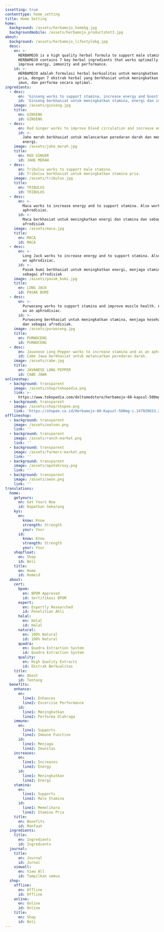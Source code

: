 ```yaml
---
issetting: true
contenttype: home_setting
title: Home Setting
home:
  background: /assets/herbamojo_homebg.jpg
  backgroundmobile: /assets/herbamojo_productshot3.jpg
about:
  background: /assets/herbamojo_lifestylebg.jpg
  desc:
    en: >-
      HERBAMOJO is a high quality herbal formula to support male stamina.
      HERBAMOJO contains 7 key herbal ingredients that works optimally to help
      improve energy, immunity and performance.
    id: >-
      HERBAMOJO adalah formulasi herbal berkualitas untuk meningkatkan stamina
      pria, dengan 7 ekstrak herbal yang berkhasiat untuk meningkatkan energi,
      imun, dan performa secara optimal.
ingredients:
  - desc:
      en: 'Ginseng works to support stamina, increase energy and boost immunity.'
      id: 'Ginseng berkhasiat untuk meningkatkan stamina, energi dan imun tubuh.'
    image: /assets/ginseng.jpg
    title:
      en: GINSENG
      id: GINSENG
  - desc:
      en: Red Ginger works to improve blood circulation and increase energy
      id: >-
        Jahe merah berkhasiat untuk melancarkan peredaran darah dan meningkatkan
        energi.
    image: /assets/jahe_merah.jpg
    title:
      en: RED GINGER
      id: JAHE MERAH
  - desc:
      en: Tribulus works to support male stamina.
      id: Tribulus berkhasiat untuk meningkatkan stamina pria.
    image: /assets/tribulus.jpg
    title:
      en: TRIBULUS
      id: TRIBULUS
  - desc:
      en: >-
        Maca works to increase energy and to support stamina. Also works as an
        aphrodisiac.
      id: >-
        Maca berkhasiat untuk meningkatkan energi dan stamina dan sebagai
        afrodisiak
    image: /assets/maca.jpg
    title:
      en: MACA
      id: MACA
  - desc:
      en: >-
        Long Jack works to increase energy and to support stamina. Also works as
        an aphrodisiac.
      id: >-
        Pasak bumi berkhasiat untuk meningkatkan energi, menjaga stamina dan
        sebagai afrodisiak
    image: /assets/pasak_bumi.jpg
    title:
      en: LONG JACK
      id: PASAK BUMI
  - desc:
      en: >-
        Purwoceng works to support stamina and improve muscle health. Also works
        as an aphrodisiac.
      id: >-
        Purwoceng berkhasiat untuk meningkatkan stamina, menjaga kesehatan otot
        dan sebagai afrodisiak.
    image: /assets/purwoceng.jpg
    title:
      en: PURWOCENG
      id: PURWOCENG
  - desc:
      en: Javanese Long Pepper works to increase stamina and as an aphrodisiac.
      id: Cabe Jawa berkhasiat untuk melancarkan peredaran darah.
    image: /assets/cabe.jpg
    title:
      en: JAVANESE LONG PEPPER
      id: CABE JAWA
onlineshop:
  - background: transparent
    image: /assets/shop/tokopedia.png
    link: >-
      https://www.tokopedia.com/deltomedstore/herbamojo-60-kapsul-500mg?trkid=f%3DCa0000L000P0W0S0Sh%2CCo0Po0Fr0Cb0_src%3Duniverse_page%3D1_ob%3D23_q%3Dherbamojo_po%3D1_catid%3D2289
  - background: transparent
    image: /assets/shop/shopee.png
    link: 'https://shopee.co.id/Herbamojo-60-Kapsul-500mg-i.147920653.2234541062'
offlineshop:
  - background: transparent
    image: /assets/watson.png
    link: ''
  - background: transparent
    image: /assets/ranch-market.png
    link: ''
  - background: transparent
    image: /assets/farmers-market.png
    link: ''
  - background: transparent
    image: /assets/apotekroxy.png
    link: ''
  - background: transparent
    image: /assets/aeon.png
    link: ''
translations:
  home:
    getyours:
      en: Get Yours Now
      id: Dapatkan Sekarang
    kys:
      en:
        know: Know
        strength: Strength
        your: Your
      id:
        know: Know
        strength: Strength
        your: Your
    shopfloat:
      en: Shop
      id: Beli
    title:
      en: Home
      id: Homeid
  about:
    cert:
      bpom:
        en: BPOM Approved
        id: Sertifikasi BPOM
      expert:
        en: Expertly Researched
        id: Penelitian Ahli
      halal:
        en: Halal
        id: Halal
      natural:
        en: 100% Natural
        id: 100% Natural
      quadra:
        en: Quadra Extraction System
        id: Quadra Extraction System
      quality:
        en: High Quality Extracts
        id: Ekstrak Berkualitas
    title:
      en: About
      id: Tentang
  benefits:
    enhance:
      en:
        line1: Enhances
        line2: Excercise Performance
      id:
        line1: Meningkatkan
        line2: Performa Olahraga
    immune:
      en:
        line1: Supports
        line2: Immune Function
      id:
        line1: Menjaga
        line2: Imunitas
    increases:
      en:
        line1: Increases
        line2: Energy
      id:
        line1: Meningkatkan
        line2: Energi
    stamina:
      en:
        line1: Supports
        line2: Male Stamina
      id:
        line1: Memelihara
        line2: Stamina Pria
    title:
      en: Benefits
      id: Manfaat
  ingredients:
    title:
      en: Ingredients
      id: Ingredients
  journal:
    title:
      en: Journal
      id: Jurnal
    viewall:
      en: View All
      id: Tampilkan semua
  shop:
    offline:
      en: Offline
      id: Offline
    online:
      en: Online
      id: Online
    title:
      en: Shop
      id: Beli
---
```


